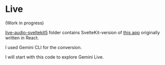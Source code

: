 # Live

(Work in progress)

[live-audio-sveltekit5](live-audio-sveltekit5) folder contains SvelteKit-version of [this app](https://aistudio.google.com/apps/bundled/live_audio?showPreview=true&showCode=true&showAssistant=false&_gl=1*1ugdznd*_ga*MjA1MDExODM5My4xNzU2MDE1MzMx*_ga_P1DBVKWT6V*czE3NTk5Mjc1MzYkbzIyJGcxJHQxNzU5OTI4MTEyJGo2MCRsMCRoMTY3MzQ2NjIwNw..) originally written in React.

I used Gemini CLI for the conversion.

I will start with this code to explore Gemini Live.




